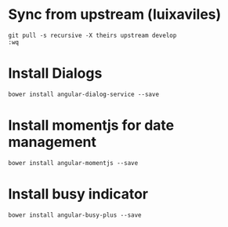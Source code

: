 # Sync from upstream (luixaviles)

```
git pull -s recursive -X theirs upstream develop
:wq
```

# Install Dialogs

```
bower install angular-dialog-service --save
```

# Install momentjs for date management

```
bower install angular-momentjs --save
```

# Install busy indicator

```
bower install angular-busy-plus --save
```
